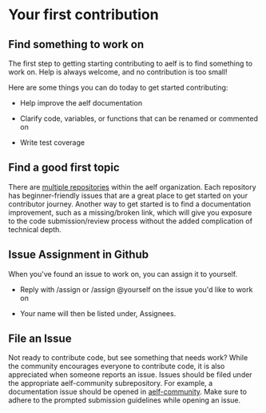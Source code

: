 # Your first contribution

## Find something to work on
 
The first step to getting starting contributing to aelf is to find something to work on. Help is always welcome, and no contribution is too small!

Here are some things you can do today to get started contributing:

- Help improve the aelf documentation

- Clarify code, variables, or functions that can be renamed or commented on

- Write test coverage

## Find a good first topic

There are [multiple repositories](https://github.com/AElfProject) within the aelf organization. Each repository has beginner-friendly issues that are a great place to get started on your contributor journey. Another way to get started is to find a documentation improvement, such as a missing/broken link, which will give you exposure to the code submission/review process without the added complication of technical depth.

## Issue Assignment in Github

When you've found an issue to work on, you can assign it to yourself.

- Reply with /assign or /assign @yourself on the issue you'd like to work on

- Your name will then be listed under, Assignees.

## File an Issue

Not ready to contribute code, but see something that needs work? While the community encourages everyone to contribute code, it is also appreciated when someone reports an issue. Issues should be filed under the appropriate aelf-community subrepository. For example, a documentation issue should be opened in [aelf-community](https://github.com/AElfProject/aelf-community/issues). Make sure to adhere to the prompted submission guidelines while opening an issue. 
